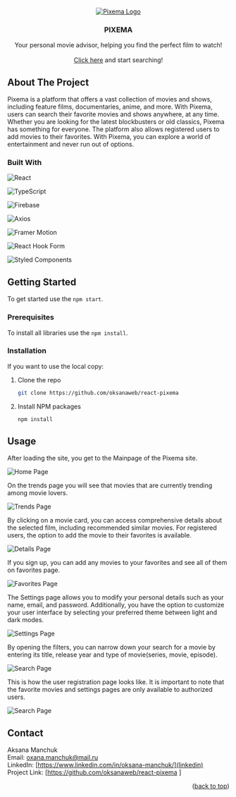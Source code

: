 <!-- PROJECT LOGO -->
<div align="center">
<br />
<a href="https://github.com/oksanaweb/pixema">
    <img src="images/pixema-logo.png" alt="Pixema Logo">
  </a>
   <h3 align="center">PIXEMA</h3>
  <p align="center">
    Your personal movie advisor, helping you find the perfect film to watch!
    <br />
    <br />
    <!--  -->
    <a href="https://oksanaweb.github.io/react-pixema/"> Click here</a> and start searching!
    <br />
  </p>
</div>

<!-- ABOUT THE PROJECT -->

## About The Project

Pixema is a platform that offers a vast collection of movies and shows, including feature films, documentaries, anime, and more. With Pixema, users can search their favorite movies and shows anywhere, at any time. Whether you are looking for the latest blockbusters or old classics, Pixema has something for everyone. The platform also allows registered users to add movies to their favorites. With Pixema, you can explore a world of entertainment and never run out of options.

### Built With

![React](https://img.shields.io/badge/react-%2320232a.svg?style=for-the-badge&logo=react&logoColor=%2361DAFB)

![TypeScript](https://img.shields.io/badge/typescript-%23007ACC.svg?style=for-the-badge&logo=typescript&logoColor=white)

![Firebase](https://img.shields.io/badge/-Firebase-orange?logo=firebase&logoColor=white&style=flat)

![Axios](https://img.shields.io/badge/-Axios-blue?logo=axios&logoColor=white&style=flat)

![Framer Motion](https://img.shields.io/badge/-Framer%20Motion-orange?logo=framer&logoColor=white&style=flat)

![React Hook Form](https://img.shields.io/badge/React%20Hook%20Form-%23EC5990.svg?style=for-the-badge&logo=reacthookform&logoColor=white)

![Styled Components](https://img.shields.io/badge/styled--components-DB7093?style=for-the-badge&logo=styled-components&logoColor=white)

<!-- GETTING STARTED -->

## Getting Started

To get started use the `npm start`.

### Prerequisites

To install all libraries use the `npm install`.

### Installation

If you want to use the local copy:

1. Clone the repo
   ```sh
   git clone https://github.com/oksanaweb/react-pixema
   ```
2. Install NPM packages
   ```sh
   npm install
   ```

## Usage

After loading the site, you get to the Mainpage of the Pixema site.

<img src="images/homepage.png" alt="Home Page">

On the trends page you will see that movies that are currently trending among movie lovers.

<img src="images/trends-page.png" alt="Trends Page">

By clicking on a movie card, you can access comprehensive details about the selected film, including recommended similar movies. For registered users, the option to add the movie to their favorites is available.

<img src="images/details-page.png" alt="Details Page">

If you sign up, you can add any movies to your favorites and see all of them on favorites page.

<img src="images/favorite-page.png" alt="Favorites Page">

The Settings page allows you to modify your personal details such as your name, email, and password. Additionally, you have the option to customize your user interface by selecting your preferred theme between light and dark modes.

<img src="images/setting-page.png" alt="Settings Page">

By opening the filters, you can narrow down your search for a movie by entering its title, release year and type of movie(series, movie, episode).

<img src="images/filters-page.png" alt="Search Page">

This is how the user registration page looks like. It is important to note that the favorite movies and settings pages are only available to authorized users.

<img src="images/signup-page.png" alt="Search Page">

<!-- CONTACT -->

## Contact

Aksana Manchuk
<br />
Email: oxana.manchuk@mail.ru
<br />
LinkedIn: [https://www.linkedin.com/in/oksana-manchuk/](linkedin)
<br />
Project Link: [https://github.com/oksanaweb/react-pixema
]

<p align="right">(<a href="#readme-top">back to top</a>)</p>

<!-- MARKDOWN LINKS & IMAGES -->
<!-- https://www.markdownguide.org/basic-syntax/#reference-style-links -->
